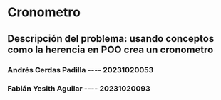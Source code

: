 # Cronometro
## Descripción del problema: usando conceptos como la herencia en POO crea un cronometro
### Andrés Cerdas Padilla ---- 20231020053
### Fabián Yesith Aguilar ---- 20231020093